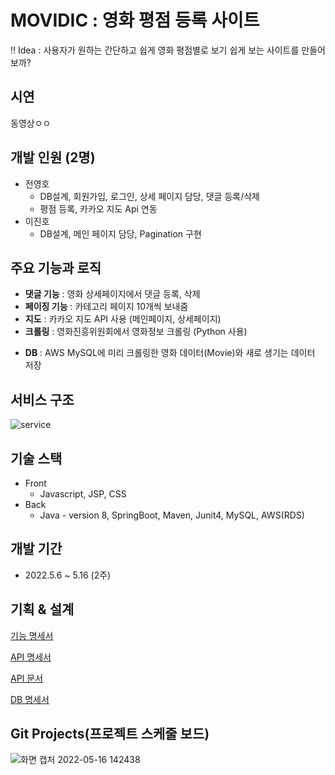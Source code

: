 # MOVIDIC : 영화 평점 등록 사이트

‼ Idea : 사용자가 원하는 간단하고 쉽게 영화 평점별로 보기 쉽게 보는 사이트를 만들어보까?

## 시연

동영상ㅇㅇ

## 개발 인원 (2명)
- 전영호
    - DB설계, 회원가입, 로그인, 상세 페이지 담당, 댓글 등록/삭제
    - 평점 등록, 카카오 지도 Api 연동
- 이진호
    - DB설계, 메인 페이지 담당, Pagination 구현

## 주요 기능과 로직

- **댓글 기능** : 영화 상세페이지에서 댓글 등록, 삭제
- **페이징 기능** : 카테고리 페이지 10개씩 보내줌
- **지도** : 카카오 지도 API 사용 (메인페이지, 상세페이지)
- **크롤링** : 영화진흥위원회에서 영화정보 크롤링 (Python 사용)
<!-- - **배포** : AWS EC2로 배포하고 도메인에 연동 (jar파일로 빌드) -->
- **DB** : AWS MySQL에 미리 크롤링한 영화 데이터(Movie)와 새로 생기는 데이터 저장

## 서비스 구조

![service](https://user-images.githubusercontent.com/93497987/168542386-f81daff4-43b0-4153-bf6c-ebe9b216ba45.jpg)



## 기술 스택

- Front
    - Javascript, JSP, CSS
- Back
    - Java - version 8, SpringBoot, Maven, Junit4, MySQL, AWS(RDS)


## 개발 기간

- 2022.5.6 ~ 5.16  (2주)
    

## 기획 & 설계

[기능 명세서](https://inky-krypton-cd8.notion.site/Java-f94cdf5191b646e6a308c2a5bffab496)

[API 명세서](https://inky-krypton-cd8.notion.site/API-4e0be387f60745809b04828a2f09a730)

[API 문서](https://inky-krypton-cd8.notion.site/API-cc02652dec424508acf47c23c7647556)

[DB 명세서](https://inky-krypton-cd8.notion.site/DB-72f71aabc6b04ce29ab19ccf74e90dfe)

## Git Projects(프로젝트 스케줄 보드)
![화면 캡처 2022-05-16 142438](https://user-images.githubusercontent.com/93497987/168541724-7f21d1e9-b533-44b2-bc54-950c57899334.png)
